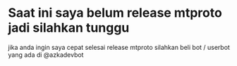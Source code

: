 # Saat ini saya belum release mtproto jadi silahkan tunggu

jika anda ingin saya cepat selesai release mtproto silahkan beli bot / userbot yang ada di @azkadevbot